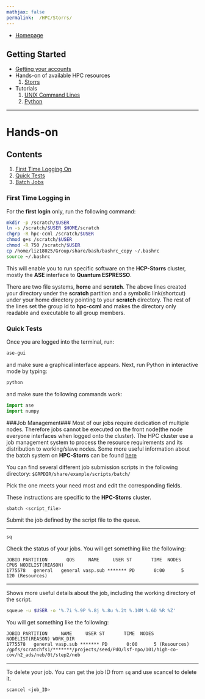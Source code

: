 ```yaml
---
mathjax: false
permalink:  /HPC/Storrs/
---
```

* [Homepage](/CHEG-5395-4995/)
## Getting Started
*  [Getting your accounts](/CHEG-5395-4995/HPC/PREREQUISITE/)
* Hands-on of available HPC resources
  1. [Storrs](/CHEG-5395-4995/HPC/Storrs/)
* Tutorials
  1. [UNIX Command Lines](/CHEG-5395-4995/Tutorials/UNIX/)
  2. [Python](/CHEG-5395-4995/Tutorials/Python/)

____
# Hands-on
## Contents
1. [First Time Logging On](#first-time)
2. [Quick Tests](#testing)
3. [Batch Jobs](#batch)

<a name='first-time'></a>
### First Time Logging in ###
For the **first login** only, run the following command:

```bash
mkdir -p /scratch/$USER
ln -s /scratch/$USER $HOME/scratch
chgrp -R hpc-ccml /scratch/$USER
chmod g+s /scratch/$USER
chmod -R 750 /scratch/$USER
cp /home/liz18025/Group/share/bash/bashrc_copy ~/.bashrc
source ~/.bashrc
```

This will enable you to run specific software on the **HCP-Storrs** cluster, mostly the **ASE** interface to **Quantum ESPRESSO**.

There are two file systems, **home** and **scratch**. The above lines created your directory under the **scratch** partition and a symbolic link(shortcut) under your home directory pointing to your **scratch** directory. The rest of the lines set the group id to **hpc-ccml** and makes the directory only readable and executable to all group members.

<a name='testing'></a>
### Quick Tests ###
Once you are logged into the terminal, run:

```bash
ase-gui
```

and make sure a graphical interface appears. Next, run Python in interactive mode by typing:

```bash
python
```

and make sure the following commands work:

```python
import ase
import numpy
```
<a name='batch'></a>
###Job Management###
Most of our jobs require dedication of multiple nodes. Therefore jobs cannot be executed on the front node(the node everyone interfaces when logged onto the cluster). The HPC cluster use a job management system to process the resource requirements and its distribution to working/slave nodes. Some more useful information about the batch system on **HPC-Storrs** can be found [here]()

You can find several different job submission scripts in the following directory:
`$GRPDIR/share/example/scripts/batch/`

Pick the one meets your need most and edit the corresponding fields.

These instructions are specific to the **HPC-Storrs** cluster.

```bash
sbatch <script_file>
```
Submit the job defined by the script file to the queue.

____

```bash
sq
```

Check the status of your jobs. You will get something like the following:

```
JOBID PARTITION       QOS     NAME     USER ST       TIME  NODES   CPUS NODELIST(REASON)
1775578   general   general vasp.sub ******* PD       0:00      5    120 (Resources)         
```
____


Shows more useful details about the job, including the working directory of the script.
```bash
squeue -u $USER -o '%.7i %.9P %.8j %.8u %.2t %.10M %.6D %R %Z'
```
You will get something like the following:

```
JOBID PARTITION     NAME     USER ST       TIME  NODES NODELIST(REASON) WORK_DIR
1775578   general vasp.sub ******* PD       0:00      5 (Resources) /gpfs/scratchfs1/*******/projects/seed/PdO/lsf-npo/101/high-co-cov/h2_ads/neb/0t/step2/neb
```
____
To delete your job. You can get the job ID from ```sq``` and use scancel to delete it.

```bash
scancel <job_ID>
```
